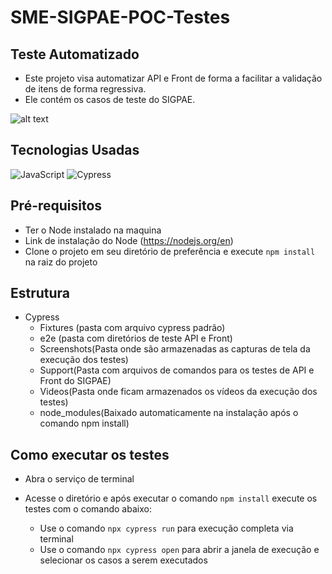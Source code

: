 # SME-SIGPAE-POC-Testes

## **Teste Automatizado**
- Este projeto visa automatizar API e Front de forma a facilitar a validação de itens de forma regressiva.
- Ele contém os casos de teste do SIGPAE.

![alt text](https://www.google.com/url?sa=i&url=https%3A%2F%2Fsigpae.sme.prefeitura.sp.gov.br%2F&psig=AOvVaw0mJJpmiMnixZOMXzTE4Tw_&ust=1733260005453000&source=images&cd=vfe&opi=89978449&ved=0CBQQjRxqFwoTCJCIyO3-iYoDFQAAAAAdAAAAABAQ)

## **Tecnologias Usadas**

![JavaScript](https://img.shields.io/badge/-Javascript-yellow) ![Cypress](https://img.shields.io/badge/-Cypress-white)

## **Pré-requisitos**

- Ter o Node instalado na maquina
- Link de instalação do Node (https://nodejs.org/en)
- Clone o projeto em seu diretório de preferência e execute ```npm install``` na raiz do projeto

## **Estrutura**
* Cypress
     * Fixtures (pasta com arquivo cypress padrão)
     * e2e (pasta com diretórios de teste API e Front)
     * Screenshots(Pasta onde são armazenadas as capturas de tela da execução dos testes)
     * Support(Pasta com arquivos de comandos para os testes de  API e Front do SIGPAE)
     * Videos(Pasta onde ficam armazenados os vídeos da execução dos testes)
     * node_modules(Baixado automaticamente na instalação após o comando npm install)
     
## **Como executar os testes**

- Abra o serviço de terminal
- Acesse o diretório e após executar o comando ```npm install``` execute os testes com o comando abaixo:
   
   * Use o comando ```npx cypress run``` para execução completa via terminal
   * Use o comando ```npx cypress open``` para abrir a janela de execução e selecionar os casos a serem executados